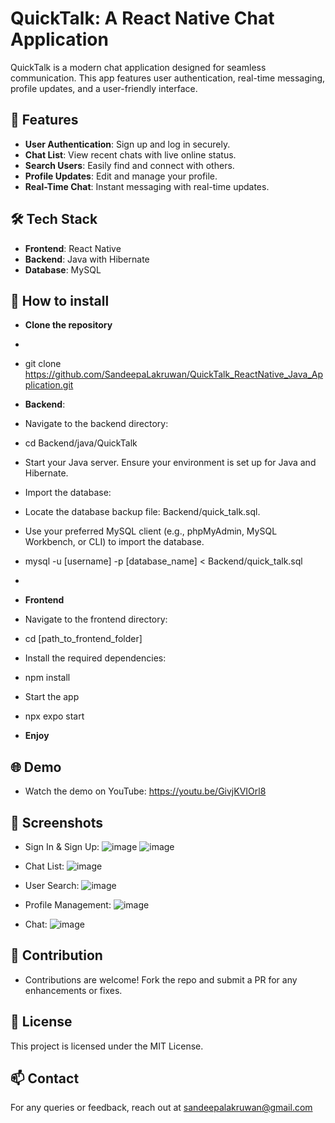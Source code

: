 # QuickTalk: A React Native Chat Application

QuickTalk is a modern chat application designed for seamless communication. This app features user authentication, real-time messaging, profile updates, and a user-friendly interface.

## 🚀 Features
- **User Authentication**: Sign up and log in securely.
- **Chat List**: View recent chats with live online status.
- **Search Users**: Easily find and connect with others.
- **Profile Updates**: Edit and manage your profile.
- **Real-Time Chat**: Instant messaging with real-time updates.

## 🛠️ Tech Stack
- **Frontend**: React Native
- **Backend**: Java with Hibernate
- **Database**: MySQL

## 📂 How to install
- **Clone the repository**
- ```bash
- git clone https://github.com/SandeepaLakruwan/QuickTalk_ReactNative_Java_Application.git
- **Backend**:
- Navigate to the backend directory:

- cd Backend/java/QuickTalk

- Start your Java server. Ensure your environment is set up for Java and Hibernate.

- Import the database:

- Locate the database backup file: Backend/quick_talk.sql.
- Use your preferred MySQL client (e.g., phpMyAdmin, MySQL Workbench, or CLI) to import the database.

- mysql -u [username] -p [database_name] < Backend/quick_talk.sql
- 
- **Frontend**
-  Navigate to the frontend directory:
- cd [path_to_frontend_folder]

- Install the required dependencies:
-  npm install

-  Start the app
-  npx expo start

-  **Enjoy**

 ## 🌐 Demo

 - Watch the demo on YouTube: https://youtu.be/GivjKVIOrl8

## 📸 Screenshots

 - Sign In & Sign Up: ![image](https://github.com/user-attachments/assets/0b0462f7-e7d4-4d4b-b01c-2fdb5f5d4cc2)
   ![image](https://github.com/user-attachments/assets/de7ddde9-a7dc-45d1-9132-0e5213f38160)

 - Chat List: ![image](https://github.com/user-attachments/assets/c0acc1b6-aa92-4cea-9376-a19b8a2b4af8)

 - User Search: ![image](https://github.com/user-attachments/assets/0dfa2545-9549-42c9-9b48-9779babf2165)

 - Profile Management: ![image](https://github.com/user-attachments/assets/2facfcb1-a50f-45db-8316-757fef6c483f)

 - Chat: ![image](https://github.com/user-attachments/assets/a68db59f-82ca-4cde-b08a-d9939089ab8f)

 ## 🤝 Contribution

 - Contributions are welcome! Fork the repo and submit a PR for any enhancements or fixes.
   
 ## 📄 License

This project is licensed under the MIT License.

## 📫 Contact

For any queries or feedback, reach out at sandeepalakruwan@gmail.com
